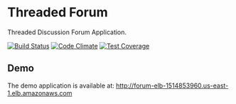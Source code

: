 # Threaded Forum

Threaded Discussion Forum Application.

[![Build Status](https://travis-ci.org/icaroseara/threaded_forum.svg?branch=master)](https://travis-ci.org/icaroseara/threaded_forum) [![Code Climate](https://codeclimate.com/github/icaroseara/threaded_forum/badges/gpa.svg)](https://codeclimate.com/github/icaroseara/threaded_forum) [![Test Coverage](https://codeclimate.com/github/icaroseara/threaded_forum/badges/coverage.svg)](https://codeclimate.com/github/icaroseara/threaded_forum)

## Demo
The demo application is available at: http://forum-elb-1514853960.us-east-1.elb.amazonaws.com

